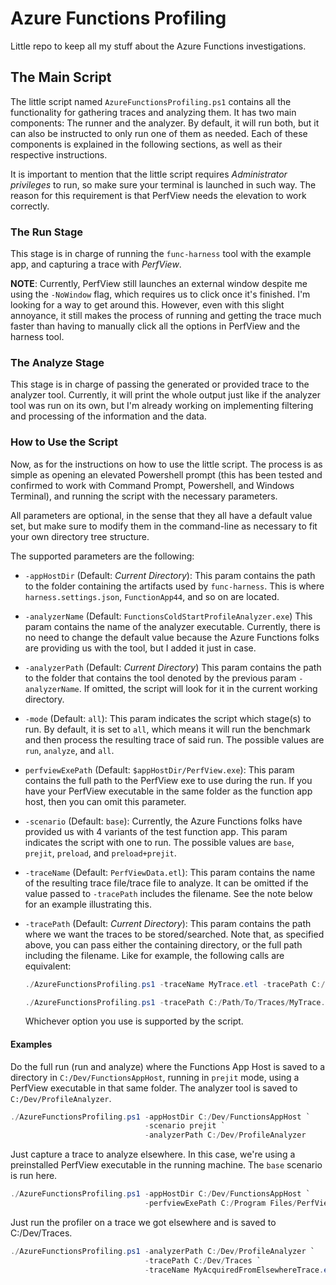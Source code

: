 # Azure Functions Profiling

Little repo to keep all my stuff about the Azure Functions investigations.

## The Main Script

The little script named `AzureFunctionsProfiling.ps1` contains all the functionality
for gathering traces and analyzing them. It has two main components: The runner
and the analyzer. By default, it will run both, but it can also be instructed to
only run one of them as needed. Each of these components is explained in the
following sections, as well as their respective instructions.

It is important to mention that the little script requires _Administrator privileges_
to run, so make sure your terminal is launched in such way. The reason for this
requirement is that PerfView needs the elevation to work correctly.

### The Run Stage

This stage is in charge of running the `func-harness` tool with the example app,
and capturing a trace with _PerfView_.

**NOTE**: Currently, PerfView still launches an external window despite me using the
`-NoWindow` flag, which requires us to click once it's finished. I'm looking for a
way to get around this. However, even with this slight annoyance, it still makes the
process of running and getting the trace much faster than having to manually click
all the options in PerfView and the harness tool.

### The Analyze Stage

This stage is in charge of passing the generated or provided trace to the analyzer
tool. Currently, it will print the whole output just like if the analyzer tool was
run on its own, but I'm already working on implementing filtering and processing
of the information and the data.

### How to Use the Script

Now, as for the instructions on how to use the little script. The process is as
simple as opening an elevated Powershell prompt (this has been tested and confirmed
to work with Command Prompt, Powershell, and Windows Terminal), and running the
script with the necessary parameters.

All parameters are optional, in the sense that they all have a default value set,
but make sure to modify them in the command-line as necessary to fit your own
directory tree structure.

The supported parameters are the following:

* `-appHostDir` (Default: _Current Directory_):
  This param contains the path to the folder containing the artifacts used by
  `func-harness`. This is where `harness.settings.json`, `FunctionApp44`, and
  so on are located.

* `-analyzerName` (Default: `FunctionsColdStartProfileAnalyzer.exe`)
  This param contains the name of the analyzer executable. Currently, there is no
  need to change the default value because the Azure Functions folks are providing
  us with the tool, but I added it just in case.

* `-analyzerPath` (Default: _Current Directory_)
  This param contains the path to the folder that contains the tool denoted by the
  previous param `-analyzerName`. If omitted, the script will look for it in the
  current working directory.

* `-mode` (Default: `all`):
  This param indicates the script which stage(s) to run. By default, it is set
  to `all`, which means it will run the benchmark and then process the resulting
  trace of said run. The possible values are `run`, `analyze`, and `all`.

* `perfviewExePath` (Default: `$appHostDir/PerfView.exe`):
  This param contains the full path to the PerfView exe to use during the run.
  If you have your PerfView executable in the same folder as the function app
  host, then you can omit this parameter.

* `-scenario` (Default: `base`):
  Currently, the Azure Functions folks have provided us with 4 variants of the
  test function app. This param indicates the script with one to run. The possible
  values are `base`, `prejit`, `preload`, and `preload+prejit`.

* `-traceName` (Default: `PerfViewData.etl`):
  This param contains the name of the resulting trace file/trace file to analyze.
  It can be omitted if the value passed to `-tracePath` includes the filename.
  See the note below for an example illustrating this.

* `-tracePath` (Default: _Current Directory_):
  This param contains the path where we want the traces to be stored/searched. Note
  that, as specified above, you can pass either the containing directory, or the
  full path including the filename. Like for example, the following calls are
  equivalent:

  ```powershell
  ./AzureFunctionsProfiling.ps1 -traceName MyTrace.etl -tracePath C:/Path/To/Traces
  ```

  ```powershell
  ./AzureFunctionsProfiling.ps1 -tracePath C:/Path/To/Traces/MyTrace.etl
  ```

  Whichever option you use is supported by the script.

#### Examples

Do the full run (run and analyze) where the Functions App Host is saved to a directory
in `C:/Dev/FunctionsAppHost`, running in `prejit` mode, using a PerfView executable in
that same folder. The analyzer tool is saved to `C:/Dev/ProfileAnalyzer`.

```powershell
./AzureFunctionsProfiling.ps1 -appHostDir C:/Dev/FunctionsAppHost `
                              -scenario prejit `
                              -analyzerPath C:/Dev/ProfileAnalyzer
```

Just capture a trace to analyze elsewhere. In this case, we're using a preinstalled
PerfView executable in the running machine. The `base` scenario is run here.

```powershell
./AzureFunctionsProfiling.ps1 -appHostDir C:/Dev/FunctionsAppHost `
                              -perfviewExePath C:/Program Files/PerfView/PerfView.exe
```

Just run the profiler on a trace we got elsewhere and is saved to C:/Dev/Traces.

```powershell
./AzureFunctionsProfiling.ps1 -analyzerPath C:/Dev/ProfileAnalyzer `
                              -tracePath C:/Dev/Traces `
                              -traceName MyAcquiredFromElsewhereTrace.etl
```
